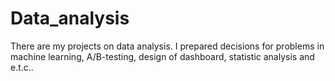 # Data_analysis
There are my projects on data analysis. I prepared decisions for problems in machine learning, A/B-testing, design of dashboard, statistic analysis and e.t.c..
